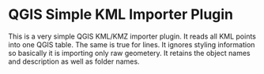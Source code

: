 # QGIS Simple KML Importer Plugin

This is a very simple QGIS KML/KMZ importer plugin. It reads all KML points into one QGIS table. The same is true for lines. It ignores styling information so basically it is importing only raw geometery. It retains the object names and description as well as folder names.
